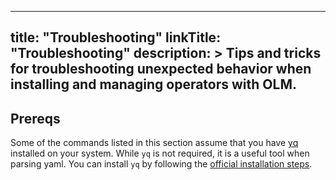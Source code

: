 
---
title: "Troubleshooting"
linkTitle: "Troubleshooting"
description: >
  Tips and tricks for troubleshooting unexpected behavior when installing and managing operators with OLM.
---


## Prereqs

Some of the commands listed in this section assume that you have [yq](https://github.com/mikefarah/yq) installed on your system. While `yq` is not required, it is a useful tool when parsing yaml. You can install `yq` by following the [official installation steps](https://github.com/mikefarah/yq#install).

